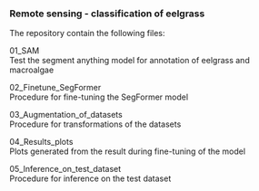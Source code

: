 ### **Remote sensing - classification of eelgrass**  



The repository contain the following files:

01_SAM  
Test the segment anything model for annotation of eelgrass and macroalgae

02_Finetune_SegFormer  
Procedure for fine-tuning the SegFormer model 

03_Augmentation_of_datasets  
Procedure for transformations of the datasets

04_Results_plots  
Plots generated from the result during fine-tuning of the model

05_Inference_on_test_dataset  
Procedure for inference on the test dataset
